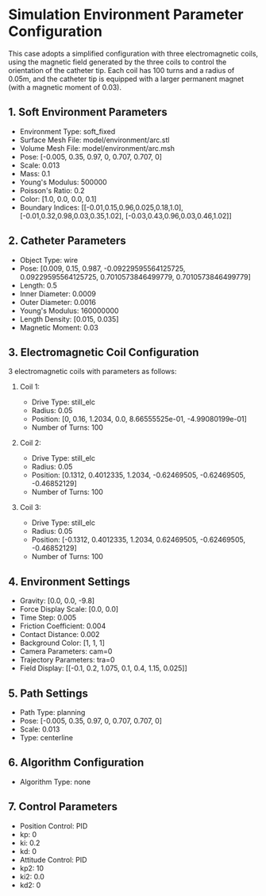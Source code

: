 # Simulation Environment Parameter Configuration

This case adopts a simplified configuration with three electromagnetic coils, using the magnetic field generated by the three coils to control the orientation of the catheter tip. Each coil has 100 turns and a radius of 0.05m, and the catheter tip is equipped with a larger permanent magnet (with a magnetic moment of 0.03).

## 1. Soft Environment Parameters
- Environment Type: soft_fixed
- Surface Mesh File: model/environment/arc.stl
- Volume Mesh File: model/environment/arc.msh
- Pose: [-0.005, 0.35, 0.97, 0, 0.707, 0.707, 0]
- Scale: 0.013
- Mass: 0.1
- Young's Modulus: 500000
- Poisson's Ratio: 0.2
- Color: [1.0, 0.0, 0.0, 0.1]
- Boundary Indices: 
[[-0.01,0.15,0.96,0.025,0.18,1.0], [-0.01,0.32,0.98,0.03,0.35,1.02], [-0.03,0.43,0.96,0.03,0.46,1.02]]

## 2. Catheter Parameters
- Object Type: wire
- Pose: [0.009, 0.15, 0.987, -0.09229595564125725, 0.09229595564125725, 0.7010573846499779, 0.7010573846499779]
- Length: 0.5
- Inner Diameter: 0.0009
- Outer Diameter: 0.0016
- Young's Modulus: 160000000
- Length Density: [0.015, 0.035]
- Magnetic Moment: 0.03

## 3. Electromagnetic Coil Configuration
3 electromagnetic coils with parameters as follows:

1. Coil 1:
   - Drive Type: still_elc
   - Radius: 0.05
   - Position: [0, 0.16, 1.2034, 0.0, 8.66555525e-01, -4.99080199e-01]
   - Number of Turns: 100

2. Coil 2:
   - Drive Type: still_elc
   - Radius: 0.05
   - Position: [0.1312, 0.4012335, 1.2034, -0.62469505, -0.62469505, -0.46852129]
   - Number of Turns: 100

3. Coil 3:
   - Drive Type: still_elc
   - Radius: 0.05
   - Position: [-0.1312, 0.4012335, 1.2034, 0.62469505, -0.62469505, -0.46852129]
   - Number of Turns: 100

## 4. Environment Settings
- Gravity: [0.0, 0.0, -9.8]
- Force Display Scale: [0.0, 0.0]
- Time Step: 0.005
- Friction Coefficient: 0.004
- Contact Distance: 0.002
- Background Color: [1, 1, 1]
- Camera Parameters: cam=0
- Trajectory Parameters: tra=0
- Field Display: [[-0.1, 0.2, 1.075, 0.1, 0.4, 1.15, 0.025]]

## 5. Path Settings
- Path Type: planning
- Pose: [-0.005, 0.35, 0.97, 0, 0.707, 0.707, 0]
- Scale: 0.013
- Type: centerline

## 6. Algorithm Configuration
- Algorithm Type: none

## 7. Control Parameters
- Position Control: PID
- kp: 0
- ki: 0.2
- kd: 0
- Attitude Control: PID
- kp2: 10
- ki2: 0.0
- kd2: 0 